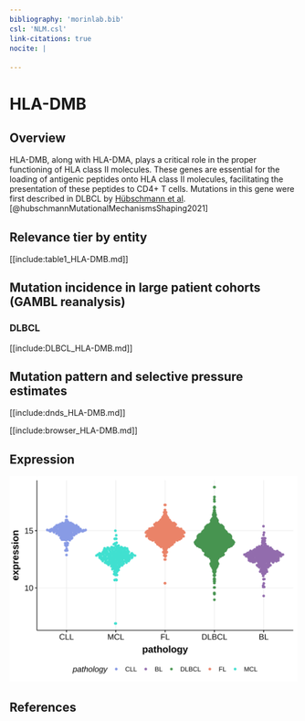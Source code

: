 ```yaml
---
bibliography: 'morinlab.bib'
csl: 'NLM.csl'
link-citations: true
nocite: |
  
---
```

# HLA-DMB

## Overview
HLA-DMB, along with HLA-DMA, plays a critical role in the proper functioning of HLA class II molecules. 
These genes are essential for the loading of antigenic peptides onto HLA class II molecules, facilitating the presentation of these peptides to CD4+ T cells. 
Mutations in this gene were first described in DLBCL by [Hübschmann et al](papers/hubschmannMutationalMechanismsShaping2021.md).[@hubschmannMutationalMechanismsShaping2021]


## Relevance tier by entity

[[include:table1_HLA-DMB.md]]

## Mutation incidence in large patient cohorts (GAMBL reanalysis)

### DLBCL
[[include:DLBCL_HLA-DMB.md]]

## Mutation pattern and selective pressure estimates

[[include:dnds_HLA-DMB.md]]

[[include:browser_HLA-DMB.md]]

## Expression
![](images/gene_expression/HLA-DMB_by_pathology.svg)
<!-- ORIGIN: Unknown -->

## References
